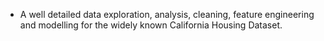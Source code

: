 - A well detailed data exploration, analysis, cleaning, feature engineering and modelling for the widely known California Housing Dataset.
